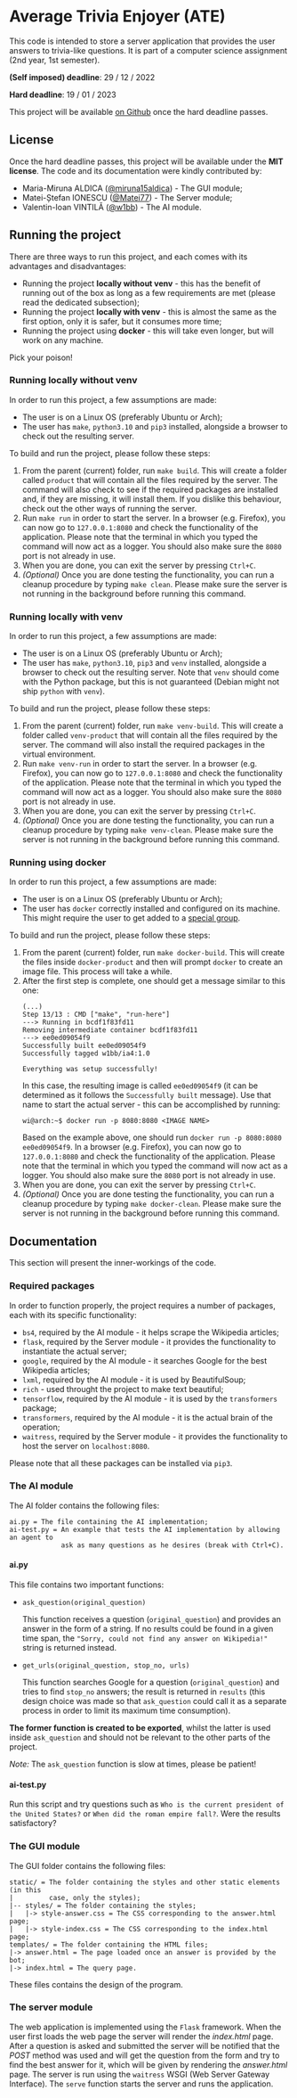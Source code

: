# Average Trivia Enjoyer (ATE)

This code is intended to store a server application that provides the
user answers to trivia-like questions. It is part of a computer science
assignment (2nd year, 1st semester).

**(Self imposed) deadline**: 29 / 12 / 2022

**Hard deadline**: 19 / 01 / 2023

This project will be available
<a href="https://github.com/w1bb/ATE">on Github</a> once the hard
deadline passes.

## License

Once the hard deadline passes, this project will be available under the **MIT
license**. The code and its documentation were kindly contributed by:

* Maria-Miruna ALDICA
(<a href="https://github.com/miruna15aldica">@miruna15aldica</a>) - The GUI module;
* Matei-Ștefan IONESCU
(<a href="https://github.com/Matei77">@Matei77</a>) - The Server module;
* Valentin-Ioan VINTILĂ
(<a href="https://github.com/w1bb">@w1bb</a>) - The AI module.

## Running the project

There are three ways to run this project, and each comes with its advantages and
disadvantages:

* Running the project **locally without venv** - this has the benefit of running
out of the box as long as a few requirements are met (please read the dedicated
subsection);
* Running the project **locally with venv** - this is almost the same as the
first option, only it is safer, but it consumes more time;
* Running the project using **docker** - this will take even longer, but will
work on any machine.

Pick your poison!

### Running locally without venv

In order to run this project, a few assumptions are made:

* The user is on a Linux OS (preferably Ubuntu or Arch);
* The user has `make`, `python3.10` and `pip3` installed, alongside a browser to
check out the resulting server.

To build and run the project, please follow these steps:

1. From the parent (current) folder, run `make build`. This will create a folder
called `product` that will contain all the files required by the server. The
command will also check to see if the required packages are installed and, if
they are missing, it will install them. If you dislike this behaviour, check out
the other ways of running the server.
2. Run `make run` in order to start the server. In a browser (e.g. Firefox), you
can now go to `127.0.0.1:8080` and check the functionality of the application.
Please note that the terminal in which you typed the command will now act as a
logger. You should also make sure the `8080` port is not already in use.
3. When you are done, you can exit the server by pressing `Ctrl+C`.
4. *(Optional)* Once you are done testing the functionality, you can run a
cleanup procedure by typing `make clean`. Please make sure the server is not
running in the background before running this command.

### Running locally with venv

In order to run this project, a few assumptions are made:

* The user is on a Linux OS (preferably Ubuntu or Arch);
* The user has `make`, `python3.10`, `pip3` and `venv` installed, alongside a
browser to check out the resulting server. Note that `venv` should come with the
Python package, but this is not guaranteed (Debian might not ship `python` with
`venv`).

To build and run the project, please follow these steps:

1. From the parent (current) folder, run `make venv-build`. This will create a
folder called `venv-product` that will contain all the files required by the
server. The command will also install the required packages in the virtual
environment.
2. Run `make venv-run` in order to start the server. In a browser
(e.g. Firefox), you can now go to `127.0.0.1:8080` and check the functionality
of the application. Please note that the terminal in which you typed the command
will now act as a logger. You should also make sure the `8080` port is not
already in use.
3. When you are done, you can exit the server by pressing `Ctrl+C`.
4. *(Optional)* Once you are done testing the functionality, you can run a
cleanup procedure by typing `make venv-clean`. Please make sure the server is
not running in the background before running this command.

### Running using docker

In order to run this project, a few assumptions are made:

* The user is on a Linux OS (preferably Ubuntu or Arch);
* The user has `docker` correctly installed and configured on its machine.
This might require the user to get added to a
[special group](https://stackoverflow.com/questions/47854463/docker-got-permission-denied-while-trying-to-connect-to-the-docker-daemon-socke).

To build and run the project, please follow these steps:

1. From the parent (current) folder, run `make docker-build`. This will create
the files inside `docker-product` and then will prompt `docker` to create an
image file. This process will take a while.
2. After the first step is complete, one should get a message similar to this
one:
    ```
    (...)
    Step 13/13 : CMD ["make", "run-here"]
    ---> Running in bcdf1f83fd11
    Removing intermediate container bcdf1f83fd11
    ---> ee0ed09054f9
    Successfully built ee0ed09054f9
    Successfully tagged w1bb/ia4:1.0

    Everything was setup successfully!
    ```
    In this case, the resulting image is called `ee0ed09054f9` (it can be
    determined as it follows the `Successfully built` message). Use that name to
    start the actual server - this can be accomplished by running:
    ```
    wi@arch:~$ docker run -p 8080:8080 <IMAGE NAME>
    ```
    Based on the example above, one should run
    `docker run -p 8080:8080 ee0ed09054f9`. In a browser (e.g. Firefox), you can
    now go to `127.0.0.1:8080` and check the functionality of the application.
    Please note that the terminal in which you typed the command will now act as
    a logger. You should also make sure the `8080` port is not already in use.
3. When you are done, you can exit the server by pressing `Ctrl+C`.
4. *(Optional)* Once you are done testing the functionality, you can run a
cleanup procedure by typing `make docker-clean`. Please make sure the server is
not running in the background before running this command.



## Documentation

This section will present the inner-workings of the code.

### Required packages

In order to function properly, the project requires a number of packages, each
with its specific functionality:

* `bs4`, required by the AI module - it helps scrape the Wikipedia articles;
* `flask`, required by the Server module - it provides the functionality to
instantiate the actual server;
* `google`, required by the AI module - it searches Google for the best
Wikipedia articles;
* `lxml`, required by the AI module - it is used by BeautifulSoup;
* `rich` - used throught the project to make text beautiful;
* `tensorflow`, required by the AI module - it is used by the `transformers`
package;
* `transformers`, required by the AI module - it is the actual brain of the
operation;
* `waitress`, required by the Server module - it provides the functionality to
host the server on `localhost:8080`.

Please note that all these packages can be installed via `pip3`.

### The AI module

The AI folder contains the following files:

```
ai.py = The file containing the AI implementation;
ai-test.py = An example that tests the AI implementation by allowing an agent to
             ask as many questions as he desires (break with Ctrl+C).
```

#### ai.py

This file contains two important functions:

* `ask_question(original_question)`

    This function receives a question (`original_question`) and provides an
answer in the form of a string. If no results could be found in a given time
span, the `"Sorry, could not find any answer on Wikipedia!"` string is returned
instead.
* `get_urls(original_question, stop_no, urls)`

    This function searches Google
for a question (`original_question`) and tries to find `stop_no` answers; the
result is returned in `results` (this design choice was made so that
`ask_question` could call it as a separate process in order to limit its maximum
time consumption).

**The former function is created to be exported**, whilst the latter is used
inside `ask_question` and should not be relevant to the other parts of the
project.

*Note:* The `ask_question` function is slow at times, please be patient!

#### ai-test.py

Run this script and try questions such as `Who is the current president of the
United States?` or `When did the roman empire fall?`. Were the results
satisfactory?

### The GUI module

The GUI folder contains the following files:

```
static/ = The folder containing the styles and other static elements (in this
|         case, only the styles);
|-- styles/ = The folder containing the styles;
|   |-> style-answer.css = The CSS corresponding to the answer.html page;
|   |-> style-index.css = The CSS corresponding to the index.html page;
templates/ = The folder containing the HTML files;
|-> answer.html = The page loaded once an answer is provided by the bot;
|-> index.html = The query page.
```

These files contains the design of the program.

### The server module

The web application is implemented using the `Flask` framework. When the user
first loads the web page the server will render the _index.html_ page. After
a question is asked and submitted the server will be notified that the _POST_
method was used and will get the question from the form and try to find the
best answer for it, which will be given by rendering the _answer.html_ page.
The server is run using the `waitress` WSGI (Web Server Gateway Interface).
The `serve` function starts the server and runs the application.
